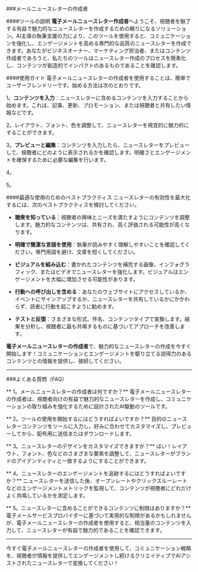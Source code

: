 ###メールニュースレターの作成者

####ツールの説明
**電子メールニュースレター作成者**へようこそ、視聴者を魅了する有益で魅力的なニュースレターを作成するための頼りになるソリューション。AI主導の執筆支援の力により、このツールを使用すると、コミュニケーションを強化し、エンゲージメントを高める専門的な品質のニュースレターを作成できます。あなたがビジネスオーナー、マーケティング担当者、またはコンテンツ作成者であろうと、私たちのツールはニュースレター作成のプロセスを簡素化し、コンテンツが創造的でインパクトのあるものであることを確認します。

####使用ガイド
電子メールニュースレターの作成者を使用することは、簡単でユーザーフレンドリーです。始める方法は次のとおりです。

1。**コンテンツを入力**：ニュースレターに含めるコンテンツを入力することから始めます。これは、記事、更新、プロモーション、または視聴者と共有したい情報などです。

2。レイアウト、フォント、色を調整して、ニュースレターを視覚的に魅力的にすることができます。

3。**プレビューと編集**：コンテンツを入力したら、ニュースレターをプレビューして、視聴者にどのように表示されるかを確認します。明確さとエンゲージメントを確保するために必要な編集を行います。

4。

5。

####最適な使用のためのベストプラクティス
ニュースレターの有効性を最大化するには、次のベストプラクティスを検討してください。

-  **聴衆を知っている**：視聴者の興味とニーズを満たすようにコンテンツを調整します。魅力的なコンテンツは、共有され、高く評価される可能性が高くなります。

-  **明確で簡潔な言語を使用**：執筆が読みやすく理解しやすいことを確認してください。専門用語を避け、文章を短くしてください。

-  **ビジュアルを組み込む**：書かれたコンテンツを補完する画像、インフォグラフィック、またはビデオでニュースレターを強化します。ビジュアルはエンゲージメントを大幅に増加させる可能性があります。

-  **行動への呼び出しを含める**：あなたのウェブサイトにアクセスしているか、イベントにサインアップするか、ニュースレターを共有しているかにかかわらず、読者に行動を起こすように勧めます。

-  **テストと反復**：さまざまな形式、件名、コンテンツタイプで実験します。結果を分析し、視聴者に最も共鳴するものに基づいてアプローチを改善します。

**電子メールニュースレターの作成者**で、魅力的なニュースレターの作成を今すぐ開始します！コミュニケーションとエンゲージメントを駆り立てる説得力のあるコンテンツとの情報を提供し、接続してください。

----

###よくある質問（FAQ）

** 1。メールニュースレターの作成者は何ですか？**
電子メールニュースレターの作成者は、視聴者向けの有益で魅力的なニュースレターを作成し、コミュニケーションの取り組みを強化するために設計されたAI駆動のツールです。

** 2。ツールの使用を開始するにはどうすればよいですか？**
目的のニュースレターコンテンツをツールに入力し、好みに合わせてカスタマイズし、プレビューしてから、配布用に送信またはダウンロードします。

** 3。ニュースレターのデザインをカスタマイズできますか？**
はい！レイアウト、フォント、色などのさまざまな要素を調整して、ニュースレターがブランドのアイデンティティと一致するようにすることができます。

** 4。ニュースレターのエンゲージメントを追跡するにはどうすればよいですか？**
ニュースレターを送信した後、オープンレートやクリックスルーレートなどのエンゲージメントメトリックを監視して、コンテンツが視聴者にどれだけよく共鳴しているかを測定します。

** 5。ニュースレターに含めることができるコンテンツに制限はありますか？**
電子メールサービスプロバイダーに基づいて実用的な制限があるかもしれませんが、電子メールニュースレターの作成者を使用すると、相当量のコンテンツを入力して、ニュースレターが有益で魅力的であることを確認できます。

----

今すぐ電子メールニュースレターの作成者を使用して、コミュニケーション戦略を、視聴者が情報を提供してエンゲージメントし続けるクリエイティブでAIアシストされたニュースレターで変換してください！